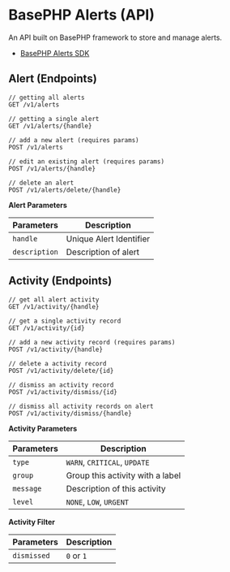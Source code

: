 # BasePHP Alerts (API)
An API built on BasePHP framework to store and manage alerts.

- [BasePHP Alerts SDK](https://github.com/timothymarois/basephp-alerts-sdk)


## Alert (Endpoints)

```
// getting all alerts
GET /v1/alerts

// getting a single alert
GET /v1/alerts/{handle}

// add a new alert (requires params)
POST /v1/alerts

// edit an existing alert (requires params)
POST /v1/alerts/{handle}

// delete an alert
POST /v1/alerts/delete/{handle}
```

**Alert Parameters**

|Parameters        |Description              |
|---	           |---                      |
|`handle`          | Unique Alert Identifier |
|`description`     | Description of alert    |


## Activity (Endpoints)

```
// get all alert activity
GET /v1/activity/{handle}

// get a single activity record
GET /v1/activity/{id}

// add a new activity record (requires params)
POST /v1/activity/{handle}

// delete a activity record
POST /v1/activity/delete/{id}

// dismiss an activity record
POST /v1/activity/dismiss/{id}

// dismiss all activity records on alert
POST /v1/activity/dismiss/{handle}
```

**Activity Parameters**

|Parameters        |Description                          |
|---	           |---                                  |
|`type`            | `WARN`, `CRITICAL`, `UPDATE`        |
|`group`           | Group this activity with a label    |
|`message`         | Description of this activity        |
|`level`           | `NONE`, `LOW`, `URGENT`             |

**Activity Filter**

|Parameters        |Description              |
|---	           |---                      |
|`dismissed`       | `0` or `1`              |
